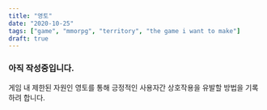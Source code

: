 ```yaml
---
title: "영토"
date: "2020-10-25"
tags: ["game", "mmorpg", "territory", "the game i want to make"]
draft: true
---
```


### 아직 작성중입니다.

게임 내 제한된 자원인 영토를 통해 긍정적인 사용자간 상호작용을 유발할 방법을 기록하려 합니다.

<!--more-->
